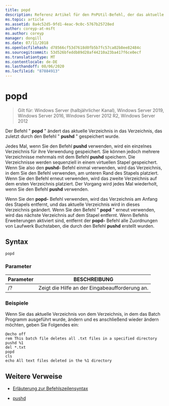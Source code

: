 ```yaml
---
title: popd
description: Referenz Artikel für den PnPUtil-Befehl, der das aktuelle Verzeichnis in das Verzeichnis ändert, das zuletzt durch den Befehl pushd gespeichert wurde.
ms.topic: article
ms.assetid: 8a4c52d5-9fd1-4eac-9c0c-5767b25728ed
author: coreyp-at-msft
ms.author: coreyp
manager: dongill
ms.date: 07/11/2018
ms.openlocfilehash: d78566cf53d7618d0fb5b7fc57ca02b8ee82484c
ms.sourcegitcommit: 53d526bfeddb89d28af44210a23ba417f6ce0ecf
ms.translationtype: MT
ms.contentlocale: de-DE
ms.lasthandoff: 08/06/2020
ms.locfileid: "87884913"
---
```

# <a name="popd"></a>popd

> Gilt für: Windows Server (halbjährlicher Kanal), Windows Server 2019, Windows Server 2016, Windows Server 2012 R2, Windows Server 2012

Der Befehl " **popd** " ändert das aktuelle Verzeichnis in das Verzeichnis, das zuletzt durch den Befehl " **pushd** " gespeichert wurde.

Jedes Mal, wenn Sie den Befehl **pushd** verwenden, wird ein einzelnes Verzeichnis für ihre Verwendung gespeichert. Sie können jedoch mehrere Verzeichnisse mehrmals mit dem Befehl **pushd** speichern. Die Verzeichnisse werden sequenziell in einem virtuellen Stapel gespeichert. Wenn Sie also den **pushd-** Befehl einmal verwenden, wird das Verzeichnis, in dem Sie den Befehl verwenden, am unteren Rand des Stapels platziert. Wenn Sie den Befehl erneut verwenden, wird das zweite Verzeichnis auf dem ersten Verzeichnis platziert. Der Vorgang wird jedes Mal wiederholt, wenn Sie den Befehl **pushd** verwenden.

Wenn Sie den **popd-** Befehl verwenden, wird das Verzeichnis am Anfang des Stapels entfernt, und das aktuelle Verzeichnis wird in dieses Verzeichnis geändert. Wenn Sie den Befehl " **popd** " erneut verwenden, wird das nächste Verzeichnis auf dem Stapel entfernt. Wenn Befehls Erweiterungen aktiviert sind, entfernt der **popd-** Befehl alle Zuordnungen von Laufwerk Buchstaben, die durch den Befehl **pushd** erstellt wurden.

## <a name="syntax"></a>Syntax

```
popd
```

### <a name="parameters"></a>Parameter

| Parameter | BESCHREIBUNG |
|--|--|
| /? | Zeigt die Hilfe an der Eingabeaufforderung an. |

### <a name="examples"></a>Beispiele

Wenn Sie das aktuelle Verzeichnis von dem Verzeichnis, in dem das Batch Programm ausgeführt wurde, ändern und es anschließend wieder ändern möchten, geben Sie Folgendes ein:

```
@echo off
rem This batch file deletes all .txt files in a specified directory
pushd %1
del *.txt
popd
cls
echo All text files deleted in the %1 directory
```

## <a name="additional-references"></a>Weitere Verweise

- [Erläuterung zur Befehlszeilensyntax](command-line-syntax-key.md)

- [pushd](pushd.md)

